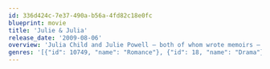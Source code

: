```yaml
---
id: 336d424c-7e37-490a-b56a-4fd82c18e0fc
blueprint: movie
title: 'Julie & Julia'
release_date: '2009-08-06'
overview: 'Julia Child and Julie Powell – both of whom wrote memoirs – find their lives intertwined. Though separated by time and space, both women are at loose ends... until they discover that with the right combination of passion, fearlessness and butter, anything is possible.'
genres: '[{"id": 10749, "name": "Romance"}, {"id": 18, "name": "Drama"}]'
---
```

